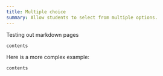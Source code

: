 ```yaml
---
title: Multiple choice
summary: Allow students to select from multiple options.
---
```


Testing out markdown pages

```html src=simple/question.html
contents
```

Here is a more complex example:

```html src=complex/question.html
contents
```

